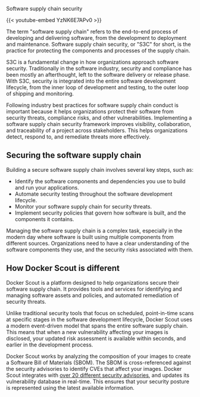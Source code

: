 Software supply chain security


{{< youtube-embed YzNK6E7APv0 >}}

The term "software supply chain" refers to the end-to-end process of developing
and delivering software, from the development to deployment and maintenance.
Software supply chain security, or "S3C" for short, is the practice for
protecting the components and processes of the supply chain.

S3C is a fundamental change in how organizations approach software security.
Traditionally in the software industry, security and compliance has been mostly
an afterthought, left to the software delivery or release phase. With S3C,
security is integrated into the entire software development lifecycle, from the
inner loop of development and testing, to the outer loop of shipping and
monitoring.

Following industry best practices for software supply chain conduct is
important because it helps organizations protect their software from security
threats, compliance risks, and other vulnerabilities. Implementing a software
supply chain security framework improves visibility, collaboration, and
traceability of a project across stakeholders. This helps organizations detect,
respond to, and remediate threats more effectively.

## Securing the software supply chain

Building a secure software supply chain involves several key steps, such as:

- Identify the software components and dependencies you use to build and run
  your applications.
- Automate security testing throughout the software development lifecycle.
- Monitor your software supply chain for security threats.
- Implement security policies that govern how software is built, and the
  components it contains.

Managing the software supply chain is a complex task, especially in the modern
day where software is built using multiple components from different sources.
Organizations need to have a clear understanding of the software components
they use, and the security risks associated with them.

## How Docker Scout is different

Docker Scout is a platform designed to help organizations secure their software
supply chain. It provides tools and services for identifying and managing
software assets and policies, and automated remediation of security threats.

Unlike traditional security tools that focus on scheduled, point-in-time scans
at specific stages in the software development lifecycle, Docker Scout uses a
modern event-driven model that spans the entire software supply chain. This
means that when a new vulnerability affecting your images is disclosed, your
updated risk assessment is available within seconds, and earlier in the
development process.

Docker Scout works by analyzing the composition of your images to create a
Software Bill of Materials (SBOM). The SBOM is cross-referenced against the
security advisories to identify CVEs that affect your images. Docker Scout
integrates with [over 20 different security
advisories](/manuals/scout/deep-dive/advisory-db-sources.md), and updates its
vulnerability database in real-time. This ensures that your security posture is
represented using the latest available information.

<div id="scout-lp-survey-anchor"></div>
